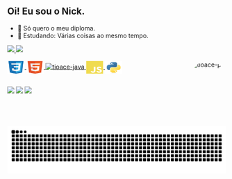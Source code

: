 ## Oi! Eu sou o Nick.

- 🔭 Só quero o meu diploma. 
- 🌱 Estudando: Várias coisas ao mesmo tempo.

<div align="left">
  <a href="https://github.com/tioace">
  <img height="180em" src="https://github-readme-stats.vercel.app/api?username=tioace&show_icons=true&theme=nord&include_all_commits=true&count_private=true"/>
  <img height="180em" src="https://github-readme-stats.vercel.app/api/top-langs/?username=tioace&layout=compact&langs_count=7&theme=nord"/>
</div>
  
<div>
  <div style="display: inline_block"><br>
  <link rel="stylesheet" href="https://cdn.jsdelivr.net/gh/devicons/devicon@v2.15.1/devicon.min.css">
  <img align="center" alt="tioace-CSS" height="30" width="40" src="https://raw.githubusercontent.com/devicons/devicon/master/icons/css3/css3-original.svg">
  <img align="center" alt="tioace-HTML" height="30" width="40" src="https://raw.githubusercontent.com/devicons/devicon/master/icons/html5/html5-original.svg">
  <img aling="center" alt="tioace-java" height="30" width="40" src="https://cdn.jsdelivr.net/gh/devicons/devicon/icons/java/java-original.svg">
  <img align="center" alt="tioace-Js" height="30" width="40" src="https://raw.githubusercontent.com/devicons/devicon/master/icons/javascript/javascript-plain.svg">
  <img align="center" alt="tioacePython" height="30" width="40" src="https://raw.githubusercontent.com/devicons/devicon/master/icons/python/python-original.svg">
  <img align="right" alt="tioace-pic" height="150" style="border-radius:50px;" src="https://images7.alphacoders.com/401/401837.jpg">
</div>
  
##
  
<div> 
  <a href="https://instagram.com/van__passos" target="_blank"><img src="https://img.shields.io/badge/-Instagram-%23E4405F?style=for-the-badge&logo=instagram&logoColor=white" target="_blank"></a>
  <a href="https://discord.gg/" target="_blank"><img src="https://img.shields.io/badge/Discord-7289DA?style=for-the-badge&logo=discord&logoColor=white" target="_blank"></a> 
  <a href="https://telegram.com/" target="_blank"><img src="https://img.shields.io/badge/Telegram-2CA5E0?style=for-the-badge&logo=telegram&logoColor=white" target="_blank"></a> 
  
  ![Snake animation](https://github.com/tioace/tioace/blob/output/github-contribution-grid-snake.svg)
 
</div>
